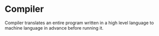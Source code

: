 # Compiler

Compiler translates an entire program written in a high level language to machine language in advance before running it.

